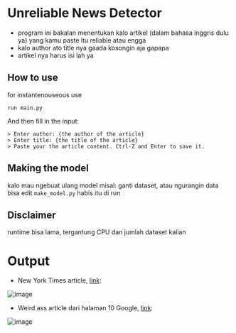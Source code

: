 # Unreliable News Detector
- program ini bakalan menentukan kalo artikel (dalam bahasa inggris dulu ya) yang kamu paste itu reliable atau engga
- kalo author ato title nya gaada kosongin aja gapapa
- artikel nya harus isi lah ya
## How to use
for instantenouseous use
```
run main.py
```
And then fill in the input:
```
> Enter author: {the author of the article}
> Enter title: {the title of the article}
> Paste your the article content. Ctrl-Z and Enter to save it.
```

## Making the model
kalo mau ngebuat ulang model misal: ganti dataset, atau ngurangin data bisa edit ```make_model.py``` habis itu di run

## Disclaimer
runtime bisa lama, tergantung CPU dan jumlah dataset kalian

# Output
- New York Times article, [link](https://www.nytimes.com/2022/12/15/world/europe/qatar-european-parliament-bribery.html):

![image](https://user-images.githubusercontent.com/74979139/208023882-c5cbf3e0-9963-4a12-82bb-9e94a5bf0c4f.png)

- Weird ass article dari halaman 10 Google, [link](https://nowtoronto.com/movies/news-features/canadas-drag-race-kimora-amour-on-carnival-canadian-media-and-that-weird-ass-lip-sync):

![image](https://user-images.githubusercontent.com/74979139/208024366-5e591382-f96e-4f88-b045-59b6a4797a6c.png)
